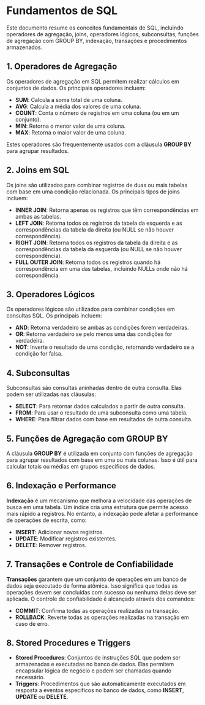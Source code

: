 # Fundamentos de SQL

Este documento resume os conceitos fundamentais de SQL, incluindo operadores de agregação, joins, operadores lógicos, subconsultas, funções de agregação com GROUP BY, indexação, transações e procedimentos armazenados.

## 1. Operadores de Agregação

Os operadores de agregação em SQL permitem realizar cálculos em conjuntos de dados. Os principais operadores incluem:

- **SUM**: Calcula a soma total de uma coluna.
- **AVG**: Calcula a média dos valores de uma coluna.
- **COUNT**: Conta o número de registros em uma coluna (ou em um conjunto).
- **MIN**: Retorna o menor valor de uma coluna.
- **MAX**: Retorna o maior valor de uma coluna.

Estes operadores são frequentemente usados com a cláusula **GROUP BY** para agrupar resultados.

## 2. Joins em SQL

Os joins são utilizados para combinar registros de duas ou mais tabelas com base em uma condição relacionada. Os principais tipos de joins incluem:

- **INNER JOIN**: Retorna apenas os registros que têm correspondências em ambas as tabelas.
- **LEFT JOIN**: Retorna todos os registros da tabela da esquerda e as correspondências da tabela da direita (ou NULL se não houver correspondência).
- **RIGHT JOIN**: Retorna todos os registros da tabela da direita e as correspondências da tabela da esquerda (ou NULL se não houver correspondência).
- **FULL OUTER JOIN**: Retorna todos os registros quando há correspondência em uma das tabelas, incluindo NULLs onde não há correspondência.

## 3. Operadores Lógicos

Os operadores lógicos são utilizados para combinar condições em consultas SQL. Os principais incluem:

- **AND**: Retorna verdadeiro se ambas as condições forem verdadeiras.
- **OR**: Retorna verdadeiro se pelo menos uma das condições for verdadeira.
- **NOT**: Inverte o resultado de uma condição, retornando verdadeiro se a condição for falsa.

## 4. Subconsultas

Subconsultas são consultas aninhadas dentro de outra consulta. Elas podem ser utilizadas nas cláusulas:

- **SELECT**: Para retornar dados calculados a partir de outra consulta.
- **FROM**: Para usar o resultado de uma subconsulta como uma tabela.
- **WHERE**: Para filtrar dados com base em resultados de outra consulta.

## 5. Funções de Agregação com GROUP BY

A cláusula **GROUP BY** é utilizada em conjunto com funções de agregação para agrupar resultados com base em uma ou mais colunas. Isso é útil para calcular totais ou médias em grupos específicos de dados.

## 6. Indexação e Performance

**Indexação** é um mecanismo que melhora a velocidade das operações de busca em uma tabela. Um índice cria uma estrutura que permite acesso mais rápido a registros. No entanto, a indexação pode afetar a performance de operações de escrita, como:

- **INSERT**: Adicionar novos registros.
- **UPDATE**: Modificar registros existentes.
- **DELETE**: Remover registros.

## 7. Transações e Controle de Confiabilidade

**Transações** garantem que um conjunto de operações em um banco de dados seja executado de forma atômica. Isso significa que todas as operações devem ser concluídas com sucesso ou nenhuma delas deve ser aplicada. O controle de confiabilidade é alcançado através dos comandos:

- **COMMIT**: Confirma todas as operações realizadas na transação.
- **ROLLBACK**: Reverte todas as operações realizadas na transação em caso de erro.

## 8. Stored Procedures e Triggers

- **Stored Procedures**: Conjuntos de instruções SQL que podem ser armazenadas e executadas no banco de dados. Elas permitem encapsular lógica de negócio e podem ser chamadas quando necessário.
- **Triggers**: Procedimentos que são automaticamente executados em resposta a eventos específicos no banco de dados, como **INSERT**, **UPDATE** ou **DELETE**.
